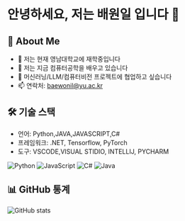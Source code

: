 # 안녕하세요, 저는 배원일 입니다 👋

## 🚀 About Me
- 🔭 저는 현재 영남대학교에 재학중입니다
- 🌱 저는 지금 컴퓨터공학을 배우고 있습니다
- 👯 머신러닝/LLM/컴퓨터비전 프로젝트에 협업하고 싶습니다
- 📫 연락처: baewonil@yu.ac.kr

## 🛠️ 기술 스택
- 언어: Python,JAVA,JAVASCRIPT,C# 
- 프레임워크: .NET, Tensorflow, PyTorch 
- 도구: VSCODE,VISUAL STIDIO, INTELLIJ, PYCHARM 

![Python](https://img.shields.io/badge/-Python-3776AB?style=flat-square&logo=python&logoColor=white)
![JavaScript](https://img.shields.io/badge/-JavaScript-F7DF1E?style=flat-square&logo=javascript&logoColor=black)
![C#](https://img.shields.io/badge/-C%23-000000?logo=Csharp&style=flat)
![Java](https://img.shields.io/badge/Java-ED8B00?style=for-the-badge&logo=java&logoColor=white)



## 📊 GitHub 통계
![GitHub stats](https://github-readme-stats.vercel.app/api?username=PLMQ2785&show_icons=true&theme=radical)
